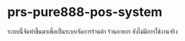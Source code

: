 # prs-pure888-pos-system
ระบบนี้จัดทำขึ้นมาเพื่อเป็นระบบจัดการร้านค้า ร้านอาหาร ยังไม่มีการใช้งานจริง

